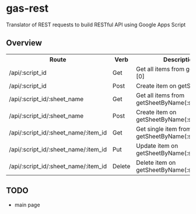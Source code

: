 gas-rest
========

Translator of REST requests to build RESTful API using Google Apps Script 

Overview
----------

<table>  
  <tr>
    <th>Route</th>
    <th>Verb</th>
    <th>Description</th>
  </tr>
  <tr>
    <td>/api/:script_id</td>
    <td>Get</td>
    <td>Get all items from getSheets()[0]</td>
  </tr>
  <tr>
    <td>/api/:script_id</td>
    <td>Post</td>
    <td>Create item on getSheets()[0]</td>
  </tr>
  <tr>
    <td>/api/:script_id/:sheet_name</td>
    <td>Get</td>
    <td>Get all items from getSheetByName(:sheet_name)</td>
  </tr>
  <tr>
    <td>/api/:script_id/:sheet_name</td>
    <td>Post</td>
    <td>Create item on getSheetByName(:sheet_name)</td>
  </tr>
  <tr>
    <td>/api/:script_id/:sheet_name/:item_id</td>
    <td>Get</td>
    <td>Get single item from getSheetByName(:sheet_name)</td>
  </tr>
  <tr>
    <td>/api/:script_id/:sheet_name/:item_id</td>
    <td>Put</td>
    <td>Update item on getSheetByName(:sheet_name)</td>
  </tr>
  <tr>
    <td>/api/:script_id/:sheet_name/:item_id</td>
    <td>Delete</td>
    <td>Delete item on getSheetByName(:sheet_name)</td>
  </tr>
</table>

TODO
----------
+ main page